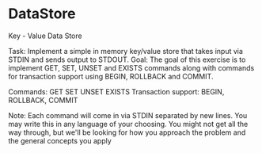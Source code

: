 # DataStore
Key - Value Data Store 


Task: Implement a simple in memory key/value store that takes input via STDIN and sends output to STDOUT. 
Goal: The goal of this exercise is to implement GET, SET, UNSET and EXISTS commands along with commands for transaction support using BEGIN, ROLLBACK and COMMIT. 

Commands: 
GET
SET
UNSET
EXISTS
Transaction support: BEGIN, ROLLBACK, COMMIT

Note: Each command will come in via STDIN separated by new lines. 
You may write this in any language of your choosing. You might not get all the way through, but we'll be looking for how you approach the problem and the general concepts you apply
